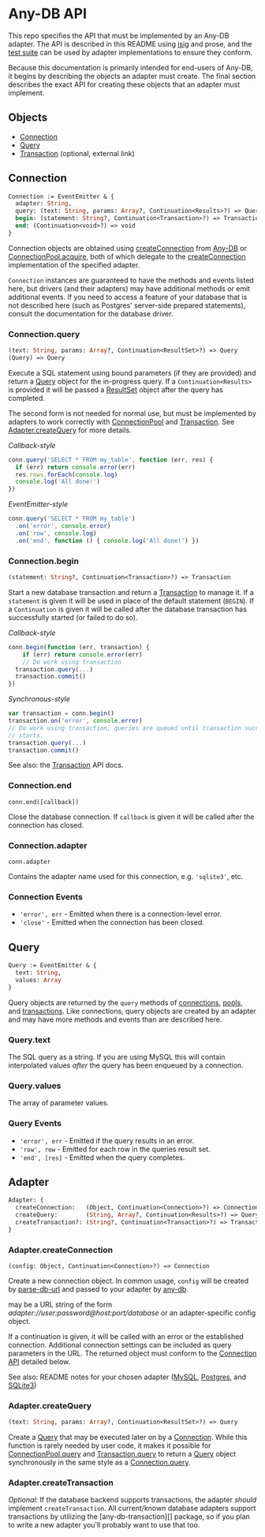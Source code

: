 # Any-DB API

This repo specifies the API that must be implemented by an Any-DB adapter. The
API is described in this README using [jsig][] and prose, and the
[test suite][] can be used by adapter implementations to ensure they conform.

Because this documentation is primarily intended for end-users of Any-DB, it
begins by describing the objects an adapter must create. The final section
describes the exact API for creating these objects that an adapter must
implement.

## Objects

 - [Connection](#connection)
 - [Query](#query)
 - [Transaction][] (optional, external link)

## Connection

```ocaml
Connection := EventEmitter & {
  adapter: String,
  query: (text: String, params: Array?, Continuation<Results>?) => Query,
  begin: (statement: String?, Continuation<Transaction>?) => Transaction,
  end: (Continuation<void>?) => void
}
```

Connection objects are obtained using [createConnection][] from [Any-DB][] or
[ConnectionPool.acquire][], both of which delegate to the
[createConnection](#adaptercreateconnection) implementation of the specified
adapter.

`Connection` instances are guaranteed to have the methods and events listed
here, but drivers (and their adapters) may have additional methods or emit
additional events. If you need to access a feature of your database that is not
described here (such as Postgres' server-side prepared statements), consult the
documentation for the database driver.

### Connection.query

```ocaml
(text: String, params: Array?, Continuation<ResultSet>?) => Query
(Query) => Query
```

Execute a SQL statement using bound parameters (if they are provided) and
return a [Query](#query) object for the in-progress query. If a
`Continuation<Results>` is provided it will be passed a [ResultSet](#resultset)
object after the query has completed.

The second form is not needed for normal use, but must be implemented by
adapters to work correctly with [ConnectionPool][] and [Transaction][]. See
[Adapter.createQuery](#adapter-createquery) for more details.

*Callback-style*
```javascript
conn.query('SELECT * FROM my_table', function (err, res) {
  if (err) return console.error(err)
  res.rows.forEach(console.log)
  console.log('All done!')
})
```

*EventEmitter-style*
```javascript
conn.query('SELECT * FROM my_table')
  .on('error', console.error)
  .on('row', console.log)
  .on('end', function () { console.log('All done!') })
```

### Connection.begin

```ocaml
(statement: String?, Continuation<Transaction>?) => Transaction
```

Start a new database transaction and return a [Transaction][] to manage it.
If a `statement` is given it will be used in place of the default
statement (`BEGIN`). If a `Continuation` is given it will be called after
the database transaction has successfully started (or failed to do so).

*Callback-style*
```javascript
conn.begin(function (err, transaction) {
	if (err) return console.error(err)
	// Do work using transaction
  transaction.query(...)
  transaction.commit()
})
```

*Synchronous-style*
```javascript
var transaction = conn.begin()
transaction.on('error', console.error)
// Do work using transaction, queries are queued until transaction successfully
// starts.
transaction.query(...)
transaction.commit()
```

See also: the [Transaction][] API docs.

### Connection.end

`conn.end([callback])`

Close the database connection. If `callback` is given it will be called after
the connection has closed.

### Connection.adapter

`conn.adapter`

Contains the adapter name used for this connection, e.g. `'sqlite3'`, etc.

### Connection Events

 * `'error', err` - Emitted when there is a connection-level error.
 * `'close'` - Emitted when the connection has been closed.

## Query

```ocaml
Query := EventEmitter & {
  text: String,
  values: Array
}
```

Query objects are returned by the `query` methods of [connections][Connection.query],
[pools][ConnectionPool.query], and [transactions][Transaction.query]. Like
connections, query objects are created by an adapter and may have more methods
and events than are described here.

### Query.text

The SQL query as a string. If you are using MySQL this will contain
interpolated values *after* the query has been enqueued by a connection.

### Query.values

The array of parameter values.

### Query Events

 * `'error', err` - Emitted if the query results in an error.
 * `'row', row` - Emitted for each row in the queries result set.
 * `'end', [res]` - Emitted when the query completes.

## Adapter

```ocaml
Adapter: {
  createConnection:   (Object, Continuation<Connection>?) => Connection,
  createQuery:        (String, Array?, Continuation<Results>?) => Query,
  createTransaction?: (String?, Continuation<Transaction>?) => Transaction
}
```

### Adapter.createConnection

`(config: Object, Continuation<Connection>?) => Connection`

Create a new connection object. In common usage, `config` will be created by
[parse-db-url][] and passed to your adapter by [any-db][].

may be a URL string of the form
_adapter://user:password@host:port/database_ or an adapter-specific config
object.

If a continuation is given, it will be called with an error or the established
connection. Additional connection settings can be included as query parameters
in the URL. The returned object must conform to the [Connection API](#connection)
detailed below.

See also: README notes for your chosen adapter
([MySQL](https://github.com/grncdr/node-any-db-mysql),
 [Postgres](https://github.com/grncdr/node-any-db-postgres), and
 [SQLite3](https://github.com/grncdr/node-any-db-sqlite3))

### Adapter.createQuery

```ocaml
(text: String, params: Array?, Continuation<ResultSet>?) => Query
```

Create a [Query](#query) that may be executed later on by a [Connection][].
While this function is rarely needed by user code, it makes it possible for
[ConnectionPool.query][] and [Transaction.query][] to return a [Query][] object synchronously in the same style as a [Connection.query][]. 

### Adapter.createTransaction

*Optional*: If the database backend supports transactions, the adapter *should*
implement `createTransaction`. All current/known database adapters support
transactions by utilizing the [any-db-transaction][] package, so if you plan to
write a new adapter you'll probably want to use that too.

[jsig]: https://github.com/jden/jsig

[test suite]: tests
[any-db]: https://github.com/grncdr/node-any-db
[createConnection]: https://github.com/grncdr/node-any-db#exportscreateconnection
[parse-db-url]: https://github.com/grncdr/parse-db-url#api
[Connection]: #connection
[Connection.query]: #connectionquery
[Query]: #query
[ConnectionPool.query]: https://github.com/grncdr/node-any-db-pool#connectionpoolquery
[ConnectionPool.acquire]: https://github.com/grncdr/node-any-db-pool#connectionpoolacquire
[ConnectionPool]: https://github.com/grncdr/node-any-db-pool#api
[Transaction]: https://github.com/grncdr/node-any-db-transaction
[Transaction.query]: https://github.com/grncdr/node-any-db-transaction#transactionquery

[once]: http://npm.im/once
